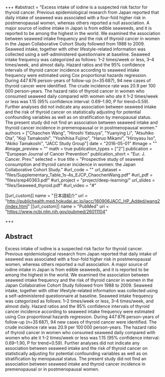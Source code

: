 +++
#abstract = "Excess intake of iodine is a suspected risk factor for thyroid cancer. Previous epidemiological research from Japan reported that daily intake of seaweed was associated with a four-fold higher risk in postmenopausal women, whereas others reported a null association. A major source of iodine intake in Japan is from edible seaweeds, and it is reported to be among the highest in the world. We examined the association between seaweed intake frequency and the risk of thyroid cancer in women in the Japan Collaborative Cohort Study followed from 1988 to 2009. Seaweed intake, together with other lifestyle-related information was collected using a self-administered questionnaire at baseline. Seaweed intake frequency was categorized as follows: 1–2 times/week or less, 3–4 times/week, and almost daily. Hazard ratios and the 95% confidence intervals of thyroid cancer incidence according to seaweed intake frequency were estimated using Cox proportional hazards regression. During 447 876 person-years of follow-up (n=35 687), 94 new cases of thyroid cancer were identified. The crude incidence rate was 20.9 per 100 000 person-years. The hazard ratio of thyroid cancer in women who consumed seaweed daily compared with women who ate it 1–2 times/week or less was 1.15 (95% confidence interval: 0.69–1.90, P for trend=0.59). Further analyses did not indicate any association between seaweed intake and the risk of thyroid cancer on statistically adjusting for potential confounding variables as well as on stratification by menopausal status. The present study did not find an association between seaweed intake and thyroid cancer incidence in premenopausal or in postmenopausal women."
authors = ["Chaochen Wang", "Hiroshi Yatsuya", "Yuanying Li", "Atsuhiko Ota", "Koji Tamakoshi", "Yoshihisa Fujino", "Haruo Mikami", "Hiroyasu Iso", "Akiko Tamakoshi", "JACC Study Group"]
date = "2016-05-01"
#image = ""
#image_preview = ""
math = true
publication_types = ["2"]
publication = "European Journal of Cancer Prevention"
publication_short = "Eur. J. Cancer. Prev."
selected = true
title = "Prospective study of seaweed consumption and thyroid cancer incidence in women: the Japan Collaborative Cohort Study."
#url_code = ""
url_dataset = "files/Supplementary_Table_1s-4s_EJCP_ChaochenWang.pdf"
#url_pdf = "files/srep40363.pdf"
#url_project = "project/deep-learning/"
url_slides = "files/Seaweed_thyroid.pdf"
#url_video = "#"

[[url_custom]]
name = "日本語紹介"
url = "http://publichealth.med.hokudai.ac.jp/jacc/160906JACC_HP_Added/wang2/index.html"
[[url_custom]]
name = "PubMed"
url = "https://www.ncbi.nlm.nih.gov/pubmed/26011104"


+++


## Abstract

Excess intake of iodine is a suspected risk factor for thyroid cancer. Previous epidemiological research from Japan reported that daily intake of seaweed was associated with a four-fold higher risk in postmenopausal women, whereas others reported a null association. A major source of iodine intake in Japan is from edible seaweeds, and it is reported to be among the highest in the world. We examined the association between seaweed intake frequency and the risk of thyroid cancer in women in the Japan Collaborative Cohort Study followed from 1988 to 2009. Seaweed intake, together with other lifestyle-related information was collected using a self-administered questionnaire at baseline. Seaweed intake frequency was categorized as follows: 1–2 times/week or less, 3–4 times/week, and almost daily. Hazard ratios and the 95% confidence intervals of thyroid cancer incidence according to seaweed intake frequency were estimated using Cox proportional hazards regression. During 447 876 person-years of follow-up (n=35 687), 94 new cases of thyroid cancer were identified. The crude incidence rate was 20.9 per 100 000 person-years. The hazard ratio of thyroid cancer in women who consumed seaweed daily compared with women who ate it 1–2 times/week or less was 1.15 (95% confidence interval: 0.69–1.90, P for trend=0.59). Further analyses did not indicate any association between seaweed intake and the risk of thyroid cancer on statistically adjusting for potential confounding variables as well as on stratification by menopausal status. The present study did not find an association between seaweed intake and thyroid cancer incidence in premenopausal or in postmenopausal women.
